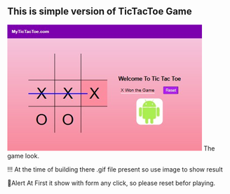 ##  This is simple version of TicTacToe Game

![TicTacToe Game Overview](./game.jpg)
The game look.

!!! At the time of building there .gif file present so use image to show result

🚩Alert At First it show with form any click, so please reset befor playing.

